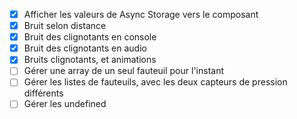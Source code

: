 - [x] Afficher les valeurs de Async Storage vers le composant
- [x] Bruit selon distance
- [x] Bruit des clignotants en console
- [x] Bruit des clignotants en audio
- [x] Bruits clignotants, et animations
- [ ] Gérer une array de un seul fauteuil pour l'instant
- [ ] Gérer les listes de fauteuils, avec les deux capteurs de pression différents
- [ ] Gérer les undefined